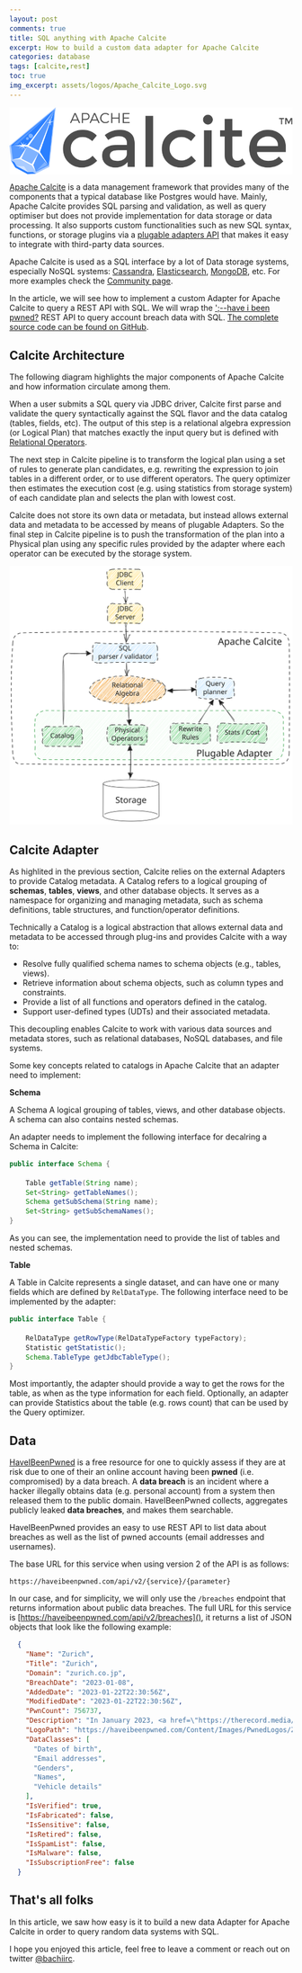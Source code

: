 ```yaml
---
layout: post
comments: true
title: SQL anything with Apache Calcite
excerpt: How to build a custom data adapter for Apache Calcite
categories: database
tags: [calcite,rest]
toc: true
img_excerpt: assets/logos/Apache_Calcite_Logo.svg
---
```


<img align="center" src="/assets/logos/Apache_Calcite_Logo.svg" />
<br/>


[Apache Calcite](https://calcite.apache.org/docs/howto.html) is a data management framework that provides many of the components that a typical database like Postgres would have. Mainly, Apache Calcite provides SQL parsing and validation, as well as query optimiser but does not provide implementation for data storage or data processing. It also supports custom functionalities such as new SQL syntax, functions, or storage plugins via a [plugable adapters API](https://calcite.apache.org/docs/adapter.html) that makes it easy to integrate with third-party data sources.

Apache Calcite is used as a SQL interface by a lot of Data storage systems, especially NoSQL systems: [Cassandra](https://calcite.apache.org/docs/cassandra_adapter.html), [Elasticsearch](https://calcite.apache.org/docs/elasticsearch_adapter.html), [MongoDB](https://calcite.apache.org/javadocAggregate/org/apache/calcite/adapter/mongodb/package-summary.html), etc. For more examples check the [Community page](http://calcite.apache.org/community/#talks).

In the article, we will see how to implement a custom Adapter for Apache Calcite to query a REST API with SQL. We will wrap the [';--have i been pwned?](https://haveibeenpwned.com/api/v2) REST API to query account breach data with SQL. [The complete source code can be found on GitHub](https://github.com/dzlab/snippets/tree/master/calcite-adapter).


## Calcite Architecture
The following diagram highlights the major components of Apache Calcite and how information circulate among them.

When a user submits a SQL query via JDBC driver, Calcite first parse and validate the query syntactically against the SQL flavor and the data catalog (tables, fields, etc). The output of this step is a relational algebra expression (or Logical Plan) that matches exactly the input query but is defined with [Relational Operators](https://en.wikipedia.org/wiki/Relational_algebra).

The next step in Calcite pipeline is to transform the logical plan using a set of rules to generate plan candidates, e.g. rewriting the expression to join tables in a different order, or to use different operators. The query optimizer then estimates the execution cost (e.g. using statistics from storage system) of each candidate plan and selects the plan with lowest cost.

Calcite does not store its own data or metadata, but instead allows external data and metadata to be accessed by means of plugable Adapters. So the final step in Calcite pipeline is to push the transformation of the plan into a Physical plan using any specific rules provided by the adapter where each operator can be executed by the storage system.

![Apache Calcite Architecture](/assets/2024/07/20240706-calcite-architecture.svg)

## Calcite Adapter
As highlited in the previous section, Calcite relies on the external Adapters to provide Catalog metadata. A Catalog refers to a logical grouping of **schemas**, **tables**, **views**, and other database objects. It serves as a namespace for organizing and managing metadata, such as schema definitions, table structures, and function/operator definitions.

Technically a Catalog is a logical abstraction that allows external data and metadata to be accessed through plug-ins and provides Calcite with a way to:

- Resolve fully qualified schema names to schema objects (e.g., tables, views).
- Retrieve information about schema objects, such as column types and constraints.
- Provide a list of all functions and operators defined in the catalog.
- Support user-defined types (UDTs) and their associated metadata.

This decoupling enables Calcite to work with various data sources and metadata stores, such as relational databases, NoSQL databases, and file systems.

Some key concepts related to catalogs in Apache Calcite that an adapter need to implement:

**Schema**

A Schema A logical grouping of tables, views, and other database objects. A schema can also contains nested schemas.

An adapter needs to implement the following interface for decalring a Schema in Calcite:

```java
public interface Schema {

    Table getTable(String name);
    Set<String> getTableNames();
    Schema getSubSchema(String name);
    Set<String> getSubSchemaNames();
}
```

As you can see, the implementation need to provide the list of tables and nested schemas.

**Table**

A Table in Calcite represents a single dataset, and can have one or many fields which are defined by `RelDataType`. The following interface need to be implemented by the adapter:

```java
public interface Table {

    RelDataType getRowType(RelDataTypeFactory typeFactory);
    Statistic getStatistic();
    Schema.TableType getJdbcTableType();
}
```

Most importantly, the adapter should provide a way to get the rows for the table, as when as the type information for each field. Optionally, an adapter can provide Statistics about the table (e.g. rows count) that can be used by the Query optimizer.

## Data

[HaveIBeenPwned](https://haveibeenpwned.com/) is a free resource for one to quickly assess if they are at risk due to one of their an online account having been **pwned** (i.e. compromised) by a data breach.
A **data breach** is an incident where a hacker illegally obtains data (e.g. personal account) from a system then released them to the public domain. HaveIBeenPwned collects, aggregates publicly leaked **data breaches**, and makes them searchable.

HaveIBeenPwned provides an easy to use REST API to list data about breaches as well as the list of pwned accounts (email addresses and usernames).

The base URL for this service when using version 2 of the API is as follows:

```
https://haveibeenpwned.com/api/v2/{service}/{parameter}
```

In our case, and for simplicity, we will only use the `/breaches` endpoint that returns information about public data breaches. The full URL for this service is [https://haveibeenpwned.com/api/v2/breaches](), it returns a list of JSON objects that look like the following example:

```json
  {
    "Name": "Zurich",
    "Title": "Zurich",
    "Domain": "zurich.co.jp",
    "BreachDate": "2023-01-08",
    "AddedDate": "2023-01-22T22:30:56Z",
    "ModifiedDate": "2023-01-22T22:30:56Z",
    "PwnCount": 756737,
    "Description": "In January 2023, <a href=\"https://therecord.media/millions-of-aflac-zurich-insurance-customers-in-japan-have-data-leaked-after-breach/\" target=\"_blank\" rel=\"noopener\">the Japanese arm of Zurich insurance suffered a data breach that exposed 2.6M customer records with over 756k unique email addresses</a>. The data was subsequently posted to a popular hacking forum and also included names, genders, dates of birth and details of insured vehicles. The data was provided to HIBP by a source who requested it be attributed to &quot;IntelBroker&quot;.",
    "LogoPath": "https://haveibeenpwned.com/Content/Images/PwnedLogos/Zurich.png",
    "DataClasses": [
      "Dates of birth",
      "Email addresses",
      "Genders",
      "Names",
      "Vehicle details"
    ],
    "IsVerified": true,
    "IsFabricated": false,
    "IsSensitive": false,
    "IsRetired": false,
    "IsSpamList": false,
    "IsMalware": false,
    "IsSubscriptionFree": false
  }
```

## That's all folks
In this article, we saw how easy is it to build a new data Adapter for Apache Calcite in order to query random data systems with SQL.

I hope you enjoyed this article, feel free to leave a comment or reach out on twitter [@bachiirc](https://twitter.com/bachiirc).
